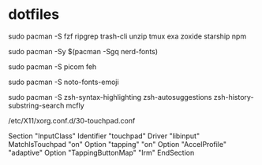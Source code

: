 # dotfiles


sudo pacman -S fzf ripgrep trash-cli unzip tmux exa zoxide starship npm




sudo pacman -Sy $(pacman -Sgq nerd-fonts)


sudo pacman -S picom feh



sudo pacman -S noto-fonts-emoji



sudo pacman -S zsh-syntax-highlighting zsh-autosuggestions zsh-history-substring-search mcfly







/etc/X11/xorg.conf.d/30-touchpad.conf

Section "InputClass"
	Identifier "touchpad"
		Driver "libinput"
	MatchIsTouchpad "on"
	Option "tapping" "on"
	Option "AccelProfile" "adaptive"
	Option "TappingButtonMap" "Irm"
EndSection

